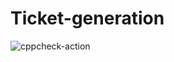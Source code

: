 # Ticket-generation
![cppcheck-action](https://github.com/stepin105229/Ticket-generation/workflows/cppcheck-action/badge.svg)
